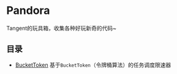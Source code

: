# Pandora
Tangent的玩具箱，收集各种好玩新奇的代码~

## 目录

* [BucketToken](https://github.com/TangentW/Pandora/tree/master/TokenBucket)
基于`BucketToken`（令牌桶算法）的任务调度限速器
